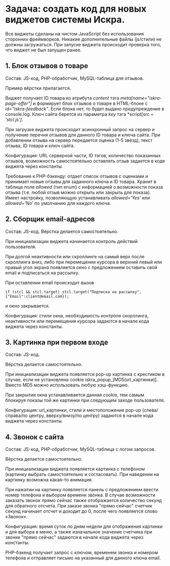 # Задача: создать код для новых виджетов системы Искра.

Все виджеты сделаны на чистом JavaScript без использования сторонних фреймворков. Никакие дополнительные файлы (js/стили) не должны загружаться. При запуске виджета происходит проверка того, что виджет не был запущен ранее.

## 1. Блок отзывов о товаре

Состав: JS-код, PHP-обработчик, MySQL-таблица для отзывов.

Пример вёрстки прилагается.

Виджет получает ID товара из атрибута *content* тэга *meta[name="iskra-page-offer"]* и формирует блок отзывов о товаре в HTML-блоке с *id="iskra-feedback"*. Если блока нет, то будет выдано предупреждение в console.log. Ключ сайта берется из параметра *key* тэга *script[src *= 'stcl.js']*.

При загрузке виджета происходит асинхронный запрос на сервер и получение перечня отзывов для данного ID товара и ключа сайта. При добавлении отзыва на сервер передается оценка (1-5 звёзд), текст отзыва, ID товара и ключ сайта.

Конфигурация: URL серверной части, ID тэгов, количество показанных отзывов, возможность самостоятельно оставлять отзыв задается в коде виджета через константы.

Требование к PHP-бэкенду: отдает список отзывов с оценками и принимает новые отзывы для заданного ключа и ID товара. Хранит в таблице поле *allowed* (тип enum) с информацией о возможности показа отзыва (т.е. любой отзыв можно открыть или закрыть для показа). Имеет настройку, позволяющую устанавливать *allowed='Yes'* или *allowed='No'* по умолчанию для каждого ключа.

## 2. Сборщик email-адресов

Состав: JS-код.
Вёрстка делается самостоятельно.

При инициализации виджета начинается контроль действий пользователя.

При долгой неактивности или скроллинге на самый верх после скроллинга вниз, либо при перемещении курсора в верхний левый или правый угол экрана появляется окно с предложением оставить свой email и подписаться на рассылку.

При оставлении email происходит вызов

`if (stcl && stcl.target)
    stcl.target("Подписка на рассылку", {"Email":client@email.com});`

и окно закрывается.

Конфигурация: стили окна, необходимость контроля скорллинга, неактивности или перемещения курсора задаются в начале кода виджета через константы.

## 3. Картинка при первом входе

Состав: JS-код.

Вёрстка делается самостоятельно.

При инициализации виджета появляется pop-up картинка с крестиком в случае, если не установлена cookie iskra_popup_[MD5(url_картинки)]. Вместо MD5 можно использовать любую хэш-функцию.

При закрытии окна устанавливается данная cookie, тем самым блокируя показы той же картинки при следующем заходе пользователя.

Конфигурация: url_картинки, стили и местоположение pop-up (слева/справа/по центру, вверху/внизу/по центру) задаются в начале кода виджета через константы.

## 4. Звонок с сайта

Состав: JS-код, PHP-обработчик, MySQL-таблица с логом запросов.

Вёрстка делается самостоятельно.

При инициализации виджета появляется картинка с телефоном (картинку выбрать самостоятельно и согласовать). При наведении на картинку возможна какая-то анимация.

При нажатии на картинку появляется панель с предложением ввести номер телефона и выбором времени звонка. В случае возможности заказать звонок прямо сейчас также отображается количество секунд для обратного отсчета. При заказе звонка "прямо сейчас" счетчик секунд начинает отсчет и доходит до 0, после чего появляется слово «Звонок».

Конфигурация: время суток по дням недели для отображения картинки и для выбора в меню, а также изначальное значение счетчика при звонке "прямо сейчас" задаются в начале кода виджета через константы.

PHP-бэкенд получает запрос с ключом, временем звонка и номером телефона и отправляет письмо на указанный для данного ключа email.

